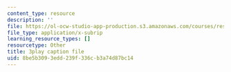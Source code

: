 ```yaml
---
content_type: resource
description: ''
file: https://ol-ocw-studio-app-production.s3.amazonaws.com/courses/res-9-003-brains-minds-and-machines-summer-course-summer-2015/8be5b3093edd239f336cb3a74d87bc14_7eUfAb8de8c.srt
file_type: application/x-subrip
learning_resource_types: []
resourcetype: Other
title: 3play caption file
uid: 8be5b309-3edd-239f-336c-b3a74d87bc14
---
```

